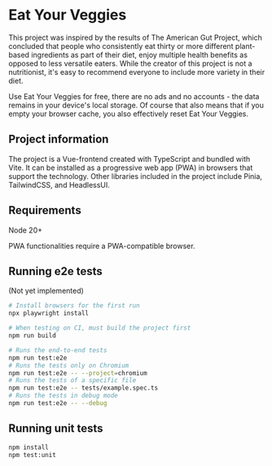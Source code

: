 # Eat Your Veggies

This project was inspired by the results of The American Gut Project, which concluded that people who consistently eat thirty or more different plant-based ingredients as part of their diet, enjoy multiple health benefits as opposed to less versatile eaters. While the creator of this project is not a nutritionist, it's easy to recommend everyone to include more variety in their diet.

Use Eat Your Veggies for free, there are no ads and no accounts - the data remains in your device's local storage. Of course that also means that if you empty your browser cache, you also effectively reset Eat Your Veggies.

## Project information

The project is a Vue-frontend created with TypeScript and bundled with Vite. It can be installed as a progressive web app (PWA) in browsers that support the technology. Other libraries included in the project include Pinia, TailwindCSS, and HeadlessUI.

## Requirements

Node 20+

PWA functionalities require a PWA-compatible browser.

## Running e2e tests

(Not yet implemented)

```sh
# Install browsers for the first run
npx playwright install

# When testing on CI, must build the project first
npm run build

# Runs the end-to-end tests
npm run test:e2e
# Runs the tests only on Chromium
npm run test:e2e -- --project=chromium
# Runs the tests of a specific file
npm run test:e2e -- tests/example.spec.ts
# Runs the tests in debug mode
npm run test:e2e -- --debug
```

## Running unit tests

```sh
npm install
npm test:unit
```
